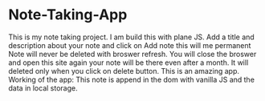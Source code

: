 # Note-Taking-App
This is my note taking project. I am build this with plane JS. Add a title and description about your note and click on Add note this will me permanent Note will never be deleted with broswer refresh. You will close the broswer and open this site again your note will be there even after a month. It will deleted only when you click on delete button. This is an amazing app.
Working of the app: This note is append in the dom with vanilla JS and the data in local storage.
